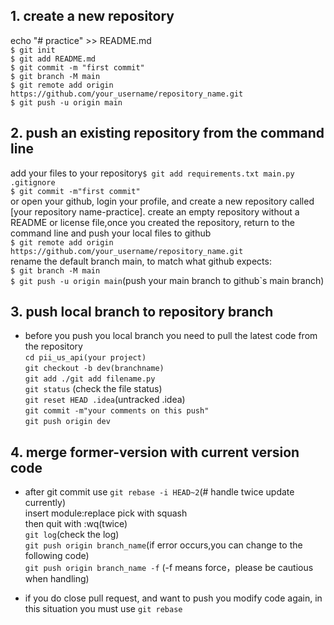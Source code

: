 ## 1. create a new repository
echo "# practice" >> README.md\
`$ git init`\
`$ git add README.md`\
`$ git commit -m "first commit"`\
`$ git branch -M main`\
`$ git remote add origin https://github.com/your_username/repository_name.git` \
`$ git push -u origin main`

## 2. push an existing repository from the command line
add your files to your repository`$ git add requirements.txt main.py .gitignore`\
`$ git commit -m"first commit"`\
or open your github, login your profile, and create a new repository called [your repository name-practice]. create an empty repository without a README or license file,once you created the repository, return to the command line and push your local files to github\
`$ git remote add origin https://github.com/your_username/repository_name.git `\
rename the default branch main, to match what github expects: \
`$ git branch -M main` \
`$ git push -u origin main`(push your main branch to github`s main branch) 

## 3. push local branch to repository branch
- before you push you local branch you need to pull the latest code from the repository \
`cd pii_us_api(your project)` \
`git checkout -b dev(branchname) ` \
`git add ./git add filename.py` \
`git status` (check the file status) \
`git reset HEAD .idea`(untracked .idea) \
`git commit -m"your comments on this push"` \
`git push origin dev`

## 4. merge former-version with current version code
- after git commit use 
`git rebase -i HEAD~2`(# handle twice update currently)\
  insert module:replace pick with squash\
  then quit with :wq(twice)\
`git log`(check the log)\
`git push origin branch_name`(if error occurs,you can change to the following code)\
`git push origin branch_name -f` (-f means force，please be cautious when handling)
  
- if you do close pull request, and want to push you modify code again, in this situation you must use `git rebase`

  

